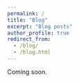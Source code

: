 ```yaml
---
permalink: /
title: "Blog"
excerpt: "Blog posts"
author_profile: true
redirect_from: 
  - /blog/
  - /blog.html
---
```


Coming soon.